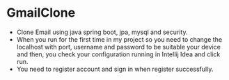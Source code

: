 # GmailClone
- Clone Email using java spring boot, jpa, mysql and security.
- When you run for the first time in my project so you need to change the localhost with port, username and password to be suitable your device and then,
 you check your configuration running in Intellij Idea and click run.
- You need to register account and sign in when register successfully. 
